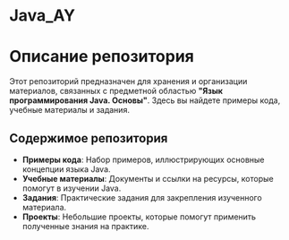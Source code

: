 # Java_AY
# Описание репозитория

Этот репозиторий предназначен для хранения и организации материалов, связанных с предметной областью **"Язык программирования Java. Основы"**. Здесь вы найдете примеры кода, учебные материалы и задания.

## Содержимое репозитория

- **Примеры кода**: Набор примеров, иллюстрирующих основные концепции языка Java.
- **Учебные материалы**: Документы и ссылки на ресурсы, которые помогут в изучении Java.
- **Задания**: Практические задания для закрепления изученного материала.
- **Проекты**: Небольшие проекты, которые помогут применить полученные знания на практике.
